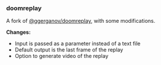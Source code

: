 ### doomreplay

A fork of [@ggerganov/doomreplay](https://github.com/ggerganov/doomreplay), with some modifications.

**Changes:**

-   Input is passed as a parameter instead of a text file
-   Default output is the last frame of the replay
-   Option to generate video of the replay
